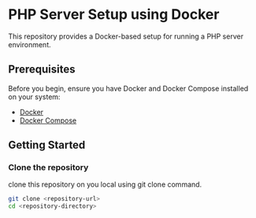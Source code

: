 # PHP Server Setup using Docker

This repository provides a Docker-based setup for running a PHP server environment.

## Prerequisites

Before you begin, ensure you have Docker and Docker Compose installed on your system:

- [Docker](https://www.docker.com/)
- [Docker Compose](https://docs.docker.com/compose/)

## Getting Started

### Clone the repository

clone this repository on you local using git clone command.
```bash
git clone <repository-url>
cd <repository-directory>
```
